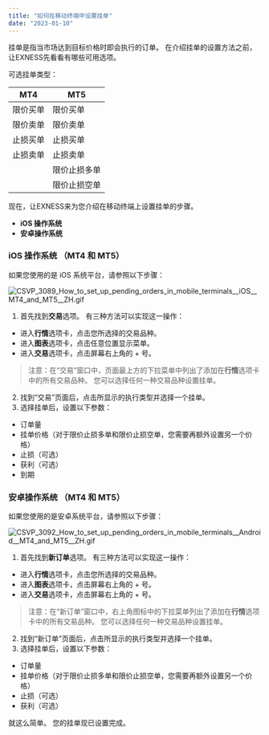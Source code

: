 ```yaml
---
title: "如何在移动终端中设置挂单"
date: "2023-01-10"
---
```


挂单是指当市场达到目标价格时即会执行的订单。 在介绍挂单的设置方法之前，让EXNESS先看看有哪些可用选项。

可选挂单类型：

| **MT4** | **MT5** |
| --- | --- |
| 限价买单 | 限价买单 |
| 限价卖单 | 限价卖单 |
| 止损买单 | 止损买单 |
| 止损卖单 | 止损卖单 |
|   | 限价止损多单 |
|   | 限价止损空单 |

现在，让EXNESS来为您介绍在移动终端上设置挂单的步骤。

- **iOS 操作系统**
- **安卓操作系统**

### iOS 操作系统 （MT4 和 MT5）

如果您使用的是 iOS 系统平台，请参照以下步骤：

![CSVP_3089_How_to_set_up_pending_orders_in_mobile_terminals__iOS__MT4_and_MT5__ZH.gif](https://cdn.jsdelivr.net/gh/jarlin8/OSS@main/exhelp/CSVP_3089_How_to_set_up_pending_orders_in_mobile_terminals__iOS__MT4_and_MT5__ZH.gif)

1. 首先找到**交易**选项。 有三种方法可以实现这一操作：

- 进入**行情**选项卡，点击您所选择的交易品种。
- 进入**图表**选项卡，点击任意位置显示菜单。
- 进入**交易**选项卡，点击屏幕右上角的 + 号。

> 注意：在“交易”窗口中，页面最上方的下拉菜单中列出了添加在**行情**选项卡中的所有交易品种。 您可以选择任何一种交易品种设置挂单。

2. 找到“交易”页面后，点击所显示的执行类型并选择一个挂单。
3. 选择挂单后，设置以下参数：

- 订单量
- 挂单价格（对于限价止损多单和限价止损空单，您需要再额外设置另一个价格）
- 止损（可选）
- 获利（可选）
- 到期

### 安卓操作系统 （MT4 和 MT5）

如果您使用的是安卓系统平台，请参照以下步骤：

![CSVP_3092_How_to_set_up_pending_orders_in_mobile_terminals__Android__MT4_and_MT5__ZH.gif](https://cdn.jsdelivr.net/gh/jarlin8/OSS@main/exhelp/CSVP_3092_How_to_set_up_pending_orders_in_mobile_terminals__Android__MT4_and_MT5__ZH.gif)

1. 首先找到**新订单**选项。 有三种方法可以实现这一操作：

- 进入**行情**选项卡，点击您所选择的交易品种。
- 进入**图表**选项卡，点击屏幕右上角的 + 号。
- 进入**交易**选项卡，点击屏幕右上角的 + 号。

> 注意：在“新订单”窗口中，右上角图标中的下拉菜单列出了添加在**行情**选项卡中的所有交易品种。 您可以选择任何一种交易品种设置挂单。

2. 找到“新订单”页面后，点击所显示的执行类型并选择一个挂单。
3. 选择挂单后，设置以下参数：

- 订单量
- 挂单价格（对于限价止损多单和限价止损空单，您需要再额外设置另一个价格）
- 止损（可选）
- 获利（可选）

就这么简单。 您的挂单现已设置完成。
